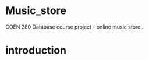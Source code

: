 Music_store
===========

COEN 280 Database course project - online music store .

introduction
===========



